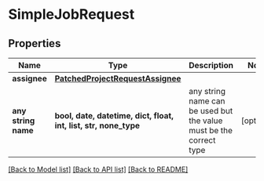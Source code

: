 # SimpleJobRequest


## Properties
Name | Type | Description | Notes
------------ | ------------- | ------------- | -------------
**assignee** | [**PatchedProjectRequestAssignee**](PatchedProjectRequestAssignee.md) |  | 
**any string name** | **bool, date, datetime, dict, float, int, list, str, none_type** | any string name can be used but the value must be the correct type | [optional]

[[Back to Model list]](../README.md#documentation-for-models) [[Back to API list]](../README.md#documentation-for-api-endpoints) [[Back to README]](../README.md)


